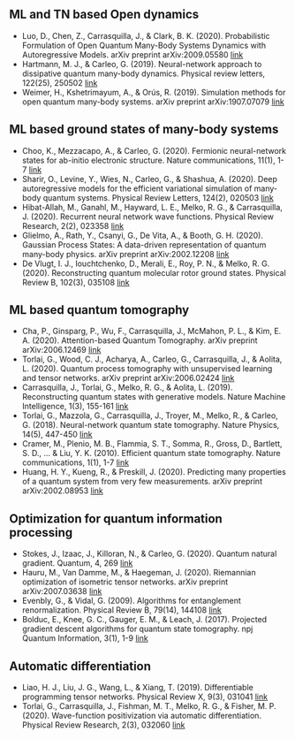 ## ML and TN based Open dynamics
- Luo, D., Chen, Z., Carrasquilla, J., & Clark, B. K. (2020). Probabilistic Formulation of Open Quantum Many-Body Systems Dynamics with Autoregressive Models. arXiv preprint arXiv:2009.05580 [link](https://arxiv.org/abs/2009.05580)
- Hartmann, M. J., & Carleo, G. (2019). Neural-network approach to dissipative quantum many-body dynamics. Physical review letters, 122(25), 250502 [link](https://arxiv.org/abs/1902.05131)
- Weimer, H., Kshetrimayum, A., & Orús, R. (2019). Simulation methods for open quantum many-body systems. arXiv preprint arXiv:1907.07079 [link](https://arxiv.org/abs/1907.07079)

## ML based ground states of many-body systems
- Choo, K., Mezzacapo, A., & Carleo, G. (2020). Fermionic neural-network states for ab-initio electronic structure. Nature communications, 11(1), 1-7 [link](https://arxiv.org/abs/1909.12852)
- Sharir, O., Levine, Y., Wies, N., Carleo, G., & Shashua, A. (2020). Deep autoregressive models for the efficient variational simulation of many-body quantum systems. Physical Review Letters, 124(2), 020503 [link](https://arxiv.org/pdf/1902.04057)
- Hibat-Allah, M., Ganahl, M., Hayward, L. E., Melko, R. G., & Carrasquilla, J. (2020). Recurrent neural network wave functions. Physical Review Research, 2(2), 023358 [link](https://arxiv.org/abs/2002.02973)
- Glielmo, A., Rath, Y., Csanyi, G., De Vita, A., & Booth, G. H. (2020). Gaussian Process States: A data-driven representation of quantum many-body physics. arXiv preprint arXiv:2002.12208 [link](https://arxiv.org/abs/2002.12208)
- De Vlugt, I. J., Iouchtchenko, D., Merali, E., Roy, P. N., & Melko, R. G. (2020). Reconstructing quantum molecular rotor ground states. Physical Review B, 102(3), 035108 [link](https://arxiv.org/abs/2003.14273)

## ML based quantum tomography
- Cha, P., Ginsparg, P., Wu, F., Carrasquilla, J., McMahon, P. L., & Kim, E. A. (2020). Attention-based Quantum Tomography. arXiv preprint arXiv:2006.12469 [link](https://arxiv.org/abs/2006.12469)
- Torlai, G., Wood, C. J., Acharya, A., Carleo, G., Carrasquilla, J., & Aolita, L. (2020). Quantum process tomography with unsupervised learning and tensor networks. arXiv preprint arXiv:2006.02424 [link](https://arxiv.org/abs/2006.02424)
- Carrasquilla, J., Torlai, G., Melko, R. G., & Aolita, L. (2019). Reconstructing quantum states with generative models. Nature Machine Intelligence, 1(3), 155-161 [link](https://arxiv.org/abs/1810.10584)
- Torlai, G., Mazzola, G., Carrasquilla, J., Troyer, M., Melko, R., & Carleo, G. (2018). Neural-network quantum state tomography. Nature Physics, 14(5), 447-450 [link](https://www.nature.com/articles/s41567-018-0048-5)
- Cramer, M., Plenio, M. B., Flammia, S. T., Somma, R., Gross, D., Bartlett, S. D., ... & Liu, Y. K. (2010). Efficient quantum state tomography. Nature communications, 1(1), 1-7 [link](https://www.nature.com/articles/ncomms1147)
- Huang, H. Y., Kueng, R., & Preskill, J. (2020). Predicting many properties of a quantum system from very few measurements. arXiv preprint arXiv:2002.08953 [link](https://arxiv.org/abs/2002.08953)

## Optimization for quantum information processing
- Stokes, J., Izaac, J., Killoran, N., & Carleo, G. (2020). Quantum natural gradient. Quantum, 4, 269 [link](https://arxiv.org/abs/1909.02108)
- Hauru, M., Van Damme, M., & Haegeman, J. (2020). Riemannian optimization of isometric tensor networks. arXiv preprint arXiv:2007.03638 [link](https://arxiv.org/abs/2007.03638)
- Evenbly, G., & Vidal, G. (2009). Algorithms for entanglement renormalization. Physical Review B, 79(14), 144108 [link](https://arxiv.org/abs/0707.1454)
- Bolduc, E., Knee, G. C., Gauger, E. M., & Leach, J. (2017). Projected gradient descent algorithms for quantum state tomography. npj Quantum Information, 3(1), 1-9 [link](https://www.nature.com/articles/s41534-017-0043-1)

## Automatic differentiation
- Liao, H. J., Liu, J. G., Wang, L., & Xiang, T. (2019). Differentiable programming tensor networks. Physical Review X, 9(3), 031041 [link](https://arxiv.org/abs/1903.09650)
- Torlai, G., Carrasquilla, J., Fishman, M. T., Melko, R. G., & Fisher, M. P. (2020). Wave-function positivization via automatic differentiation. Physical Review Research, 2(3), 032060 [link](https://arxiv.org/abs/1906.04654)
